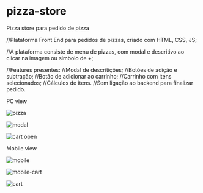 # pizza-store
Pizza store para pedido de pizza


//Plataforma Front End para pedidos de pizzas, criado com HTML, CSS, JS;

//A plataforma consiste de menu de pizzas, com modal e descritivo ao clicar na imagem ou simbolo de +;

//Features presentes:
//Modal de descritições;
//Botões de adição e subtração;
//Botão de adicionar ao carrinho;
//Carrinho com itens selecionados;
//Cálculos de itens.
//Sem ligação ao backend para finalizar pedido.

PC view

![pizza](https://github.com/user-attachments/assets/9eecb5c2-c608-431b-88d1-9b972fd8eb08)

![modal](https://github.com/user-attachments/assets/edaf24e2-7d4f-44f3-9fe0-d79c5ff81636)

![cart open](https://github.com/user-attachments/assets/de92ba15-7615-49eb-bd8b-a96e31fb0d63)

Mobile view

![mobile](https://github.com/user-attachments/assets/8ce6f500-ca85-49dc-a408-8210452cd2eb)

![mobile-cart](https://github.com/user-attachments/assets/cff3f3c5-36c4-48e0-90ee-f0999a2b7e84)

![cart](https://github.com/user-attachments/assets/e39d0d05-919f-4435-b5a0-4eafd6cec08e)

